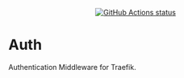 <p align="center">
  <a href="https://github.com/abendigo/auth"><img alt="GitHub Actions status" src="https://github.com/abendigo/auth/workflows/Build, Tag, and Publish Docker image/badge.svg"></a>
</p>

# Auth

Authentication Middleware for Traefik.
